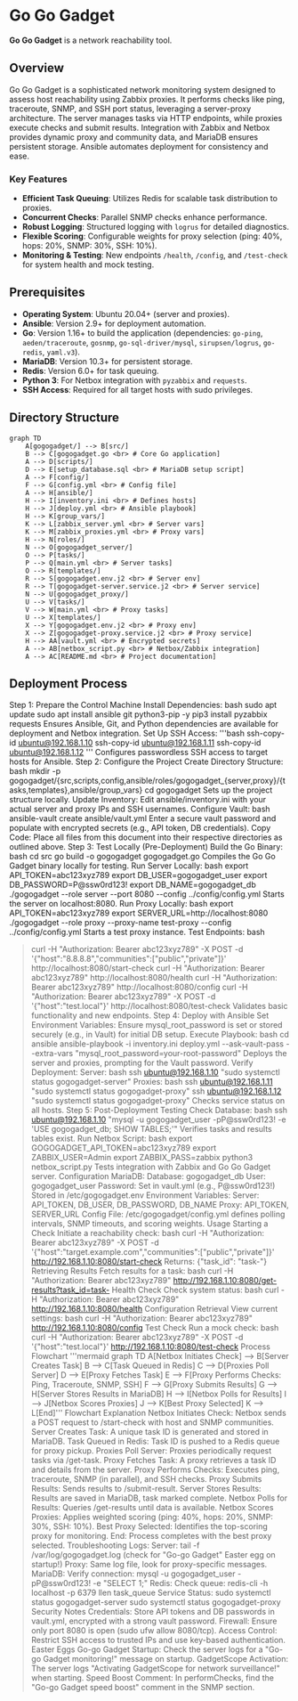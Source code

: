 # Go Go Gadget

**Go Go Gadget** is a network reachability tool.

## Overview

Go Go Gadget is a sophisticated network monitoring system designed to assess host reachability using Zabbix proxies. It performs checks like ping, traceroute, SNMP, and SSH port status, leveraging a server-proxy architecture. The server manages tasks via HTTP endpoints, while proxies execute checks and submit results. Integration with Zabbix and Netbox provides dynamic proxy and community data, and MariaDB ensures persistent storage. Ansible automates deployment for consistency and ease.

### Key Features

- **Efficient Task Queuing**: Utilizes Redis for scalable task distribution to proxies.
- **Concurrent Checks**: Parallel SNMP checks enhance performance.
- **Robust Logging**: Structured logging with `logrus` for detailed diagnostics.
- **Flexible Scoring**: Configurable weights for proxy selection (ping: 40%, hops: 20%, SNMP: 30%, SSH: 10%).
- **Monitoring & Testing**: New endpoints `/health`, `/config`, and `/test-check` for system health and mock testing.

## Prerequisites

- **Operating System**: Ubuntu 20.04+ (server and proxies).
- **Ansible**: Version 2.9+ for deployment automation.
- **Go**: Version 1.16+ to build the application (dependencies: `go-ping`, `aeden/traceroute`, `gosnmp`, `go-sql-driver/mysql`, `sirupsen/logrus`, `go-redis`, `yaml.v3`).
- **MariaDB**: Version 10.3+ for persistent storage.
- **Redis**: Version 6.0+ for task queuing.
- **Python 3**: For Netbox integration with `pyzabbix` and `requests`.
- **SSH Access**: Required for all target hosts with sudo privileges.

## Directory Structure

```mermaid
graph TD
    A[gogogadget/] --> B[src/]
    B --> C[gogogadget.go <br> # Core Go application]
    A --> D[scripts/]
    D --> E[setup_database.sql <br> # MariaDB setup script]
    A --> F[config/]
    F --> G[config.yml <br> # Config file]
    A --> H[ansible/]
    H --> I[inventory.ini <br> # Defines hosts]
    H --> J[deploy.yml <br> # Ansible playbook]
    H --> K[group_vars/]
    K --> L[zabbix_server.yml <br> # Server vars]
    K --> M[zabbix_proxies.yml <br> # Proxy vars]
    H --> N[roles/]
    N --> O[gogogadget_server/]
    O --> P[tasks/]
    P --> Q[main.yml <br> # Server tasks]
    O --> R[templates/]
    R --> S[gogogadget.env.j2 <br> # Server env]
    R --> T[gogogadget-server.service.j2 <br> # Server service]
    N --> U[gogogadget_proxy/]
    U --> V[tasks/]
    V --> W[main.yml <br> # Proxy tasks]
    U --> X[templates/]
    X --> Y[gogogadget.env.j2 <br> # Proxy env]
    X --> Z[gogogadget-proxy.service.j2 <br> # Proxy service]
    H --> AA[vault.yml <br> # Encrypted secrets]
    A --> AB[netbox_script.py <br> # Netbox/Zabbix integration]
    A --> AC[README.md <br> # Project documentation]

```
## Deployment Process
Step 1: Prepare the Control Machine
Install Dependencies:
bash
sudo apt update
sudo apt install ansible git python3-pip -y
pip3 install pyzabbix requests
Ensures Ansible, Git, and Python dependencies are available for deployment and Netbox integration.
Set Up SSH Access:
'''bash
ssh-copy-id ubuntu@192.168.1.10
ssh-copy-id ubuntu@192.168.1.11
ssh-copy-id ubuntu@192.168.1.12
'''
Configures passwordless SSH access to target hosts for Ansible.
Step 2: Configure the Project
Create Directory Structure:
bash
mkdir -p gogogadget/{src,scripts,config,ansible/roles/gogogadget_{server,proxy}/{tasks,templates},ansible/group_vars}
cd gogogadget
Sets up the project structure locally.
Update Inventory:
Edit ansible/inventory.ini with your actual server and proxy IPs and SSH usernames.
Configure Vault:
bash
ansible-vault create ansible/vault.yml
Enter a secure vault password and populate with encrypted secrets (e.g., API token, DB credentials).
Copy Code:
Place all files from this document into their respective directories as outlined above.
Step 3: Test Locally (Pre-Deployment)
Build the Go Binary:
bash
cd src
go build -o gogogadget gogogadget.go
Compiles the Go Go Gadget binary locally for testing.
Run Server Locally:
bash
export API_TOKEN=abc123xyz789
export DB_USER=gogogadget_user
export DB_PASSWORD=P@ssw0rd123!
export DB_NAME=gogogadget_db
./gogogadget --role server --port 8080 --config ../config/config.yml
Starts the server on localhost:8080.
Run Proxy Locally:
bash
export API_TOKEN=abc123xyz789
export SERVER_URL=http://localhost:8080
./gogogadget --role proxy --proxy-name test-proxy --config ../config/config.yml
Starts a test proxy instance.
Test Endpoints:
bash
>curl -H "Authorization: Bearer abc123xyz789" -X POST -d '{"host":"8.8.8.8","communities":["public","private"]}' http://localhost:8080/start-check
curl -H "Authorization: Bearer abc123xyz789" http://localhost:8080/health
curl -H "Authorization: Bearer abc123xyz789" http://localhost:8080/config
curl -H "Authorization: Bearer abc123xyz789" -X POST -d '{"host":"test.local"}' http://localhost:8080/test-check
Validates basic functionality and new endpoints.
Step 4: Deploy with Ansible
Set Environment Variables:
Ensure mysql_root_password is set or stored securely (e.g., in Vault) for initial DB setup.
Execute Playbook:
bash
cd ansible
ansible-playbook -i inventory.ini deploy.yml --ask-vault-pass --extra-vars "mysql_root_password=your-root-password"
Deploys the server and proxies, prompting for the Vault password.
Verify Deployment:
Server:
bash
ssh ubuntu@192.168.1.10 "sudo systemctl status gogogadget-server"
Proxies:
bash
ssh ubuntu@192.168.1.11 "sudo systemctl status gogogadget-proxy"
ssh ubuntu@192.168.1.12 "sudo systemctl status gogogadget-proxy"
Checks service status on all hosts.
Step 5: Post-Deployment Testing
Check Database:
bash
ssh ubuntu@192.168.1.10 "mysql -u gogogadget_user -pP@ssw0rd123! -e 'USE gogogadget_db; SHOW TABLES;'"
Verifies tasks and results tables exist.
Run Netbox Script:
bash
export GOGOGADGET_API_TOKEN=abc123xyz789
export ZABBIX_USER=Admin
export ZABBIX_PASS=zabbix
python3 netbox_script.py
Tests integration with Zabbix and Go Go Gadget server.
Configuration
MariaDB:
Database: gogogadget_db
User: gogogadget_user
Password: Set in vault.yml (e.g., P@ssw0rd123!)
Stored in /etc/gogogadget.env
Environment Variables:
Server: API_TOKEN, DB_USER, DB_PASSWORD, DB_NAME
Proxy: API_TOKEN, SERVER_URL
Config File: /etc/gogogadget/config.yml defines polling intervals, SNMP timeouts, and scoring weights.
Usage
Starting a Check
Initiate a reachability check:
bash
curl -H "Authorization: Bearer abc123xyz789" -X POST -d '{"host":"target.example.com","communities":["public","private"]}' http://192.168.1.10:8080/start-check
Returns: {"task_id": "task-<timestamp>"}
Retrieving Results
Fetch results for a task:
bash
curl -H "Authorization: Bearer abc123xyz789" http://192.168.1.10:8080/get-results?task_id=task-<timestamp>
Health Check
Check system status:
bash
curl -H "Authorization: Bearer abc123xyz789" http://192.168.1.10:8080/health
Configuration Retrieval
View current settings:
bash
curl -H "Authorization: Bearer abc123xyz789" http://192.168.1.10:8080/config
Test Check
Run a mock check:
bash
curl -H "Authorization: Bearer abc123xyz789" -X POST -d '{"host":"test.local"}' http://192.168.1.10:8080/test-check
Process Flowchart
'''mermaid
graph TD
    A[Netbox Initiates Check] --> B[Server Creates Task]
    B --> C[Task Queued in Redis]
    C --> D[Proxies Poll Server]
    D --> E[Proxy Fetches Task]
    E --> F[Proxy Performs Checks: Ping, Traceroute, SNMP, SSH]
    F --> G[Proxy Submits Results]
    G --> H[Server Stores Results in MariaDB]
    H --> I[Netbox Polls for Results]
    I --> J[Netbox Scores Proxies]
    J --> K[Best Proxy Selected]
    K --> L[End]'''
Flowchart Explanation
Netbox Initiates Check: Netbox sends a POST request to /start-check with host and SNMP communities.
Server Creates Task: A unique task ID is generated and stored in MariaDB.
Task Queued in Redis: Task ID is pushed to a Redis queue for proxy pickup.
Proxies Poll Server: Proxies periodically request tasks via /get-task.
Proxy Fetches Task: A proxy retrieves a task ID and details from the server.
Proxy Performs Checks: Executes ping, traceroute, SNMP (in parallel), and SSH checks.
Proxy Submits Results: Sends results to /submit-result.
Server Stores Results: Results are saved in MariaDB, task marked complete.
Netbox Polls for Results: Queries /get-results until data is available.
Netbox Scores Proxies: Applies weighted scoring (ping: 40%, hops: 20%, SNMP: 30%, SSH: 10%).
Best Proxy Selected: Identifies the top-scoring proxy for monitoring.
End: Process completes with the best proxy selected.
Troubleshooting
Logs:
Server: tail -f /var/log/gogogadget.log (check for "Go-go Gadget" Easter egg on startup!)
Proxy: Same log file, look for proxy-specific messages.
MariaDB:
Verify connection: mysql -u gogogadget_user -pP@ssw0rd123! -e "SELECT 1;"
Redis:
Check queue: redis-cli -h localhost -p 6379 llen task_queue
Service Status:
sudo systemctl status gogogadget-server
sudo systemctl status gogogadget-proxy
Security Notes
Credentials: Store API tokens and DB passwords in vault.yml, encrypted with a strong vault password.
Firewall: Ensure only port 8080 is open (sudo ufw allow 8080/tcp).
Access Control: Restrict SSH access to trusted IPs and use key-based authentication.
Easter Eggs
Go-go Gadget Startup: Check the server logs for a "Go-go Gadget monitoring!" message on startup.
GadgetScope Activation: The server logs "Activating GadgetScope for network surveillance!" when starting.
Speed Boost Comment: In performChecks, find the "Go-go Gadget speed boost" comment in the SNMP section.
